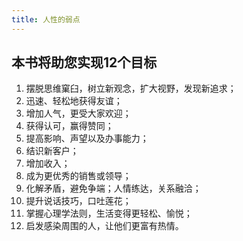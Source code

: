 ```yaml
---
title: 人性的弱点
---
```


## 本书将助您实现12个目标

1. 摆脱思维窠臼，树立新观念，扩大视野，发现新追求；
2. 迅速、轻松地获得友谊；
3. 增加人气，更受大家欢迎；
4. 获得认可，赢得赞同；
5. 提高影响、声望以及办事能力；
6. 结识新客户；
7. 增加收入；
8. 成为更优秀的销售或领导；
9. 化解矛盾，避免争端；人情练达，关系融洽；
10. 提升说话技巧，口吐莲花；
11. 掌握心理学法则，生活变得更轻松、愉悦；
12. 启发感染周围的人，让他们更富有热情。
